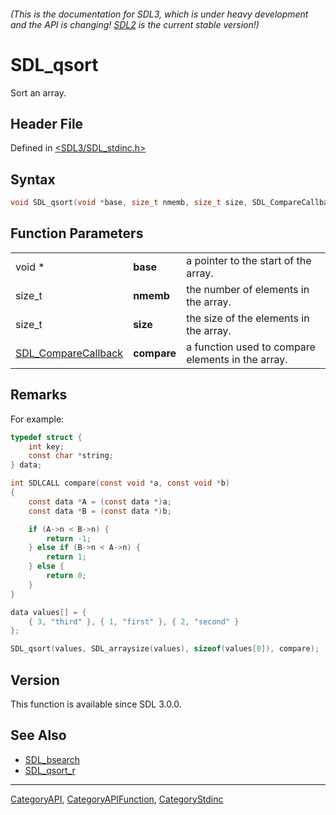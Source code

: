 ###### (This is the documentation for SDL3, which is under heavy development and the API is changing! [SDL2](https://wiki.libsdl.org/SDL2/) is the current stable version!)
# SDL_qsort

Sort an array.

## Header File

Defined in [<SDL3/SDL_stdinc.h>](https://github.com/libsdl-org/SDL/blob/main/include/SDL3/SDL_stdinc.h)

## Syntax

```c
void SDL_qsort(void *base, size_t nmemb, size_t size, SDL_CompareCallback compare);
```

## Function Parameters

|                                            |             |                                                   |
| ------------------------------------------ | ----------- | ------------------------------------------------- |
| void *                                     | **base**    | a pointer to the start of the array.              |
| size_t                                     | **nmemb**   | the number of elements in the array.              |
| size_t                                     | **size**    | the size of the elements in the array.            |
| [SDL_CompareCallback](SDL_CompareCallback) | **compare** | a function used to compare elements in the array. |

## Remarks

For example:

```c
typedef struct {
    int key;
    const char *string;
} data;

int SDLCALL compare(const void *a, const void *b)
{
    const data *A = (const data *)a;
    const data *B = (const data *)b;

    if (A->n < B->n) {
        return -1;
    } else if (B->n < A->n) {
        return 1;
    } else {
        return 0;
    }
}

data values[] = {
    { 3, "third" }, { 1, "first" }, { 2, "second" }
};

SDL_qsort(values, SDL_arraysize(values), sizeof(values[0]), compare);
```

## Version

This function is available since SDL 3.0.0.

## See Also

- [SDL_bsearch](SDL_bsearch)
- [SDL_qsort_r](SDL_qsort_r)

----
[CategoryAPI](CategoryAPI), [CategoryAPIFunction](CategoryAPIFunction), [CategoryStdinc](CategoryStdinc)

